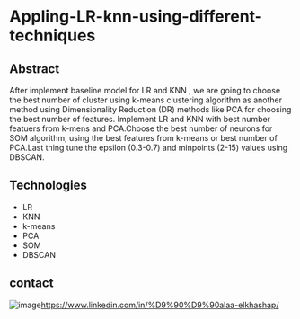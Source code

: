 # Appling-LR-knn-using-different-techniques
## Abstract 
After implement baseline model for LR and KNN , we are going to choose the best number of cluster using k-means clustering algorithm as another method using Dimensionality Reduction (DR) methods like PCA for choosing the best number of features. Implement LR and KNN with best number featuers from k-mens and PCA.Choose the best number of neurons for SOM algorithm, using the best features from k-means or best number of PCA.Last thing tune the epsilon (0.3-0.7) and minpoints (2-15) values using DBSCAN.


## Technologies 
*  LR
* KNN
* k-means
* PCA
* SOM
* DBSCAN


## contact 
![image](https://user-images.githubusercontent.com/60587913/209285099-911ab4b9-604a-45e5-8c96-ce618df56870.png)https://www.linkedin.com/in/%D9%90%D9%90alaa-elkhashap/
